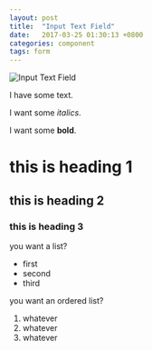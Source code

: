 ```yaml
---
layout: post
title:  "Input Text Field"
date:   2017-03-25 01:30:13 +0800
categories: component
tags: form
---
```


![Input Text Field]({{site.baseurl}}"/assets/res/zahir.svg")

I have some text.

I want some _italics_.

I want some **bold**.

# this is heading 1

## this is heading 2

### this is heading 3

you want a list?
* first
* second
* third

you want an ordered list?
1. whatever
1. whatever
1. whatever